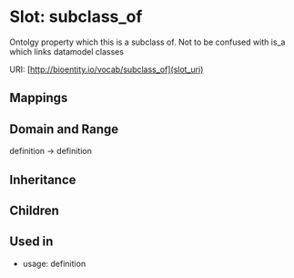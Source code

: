 # Slot: subclass_of


Ontolgy property which this is a subclass of. Not to be confused with is_a which links datamodel classes

URI: [http://bioentity.io/vocab/subclass_of](slot_uri)
## Mappings

## Domain and Range

definition -> definition
## Inheritance

## Children

## Used in

 *  usage: definition
